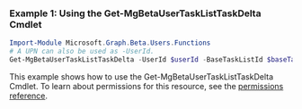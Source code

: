 ### Example 1: Using the Get-MgBetaUserTaskListTaskDelta Cmdlet
```powershell
Import-Module Microsoft.Graph.Beta.Users.Functions
# A UPN can also be used as -UserId.
Get-MgBetaUserTaskListTaskDelta -UserId $userId -BaseTaskListId $baseTaskListId
```
This example shows how to use the Get-MgBetaUserTaskListTaskDelta Cmdlet.
To learn about permissions for this resource, see the [permissions reference](/graph/permissions-reference).
